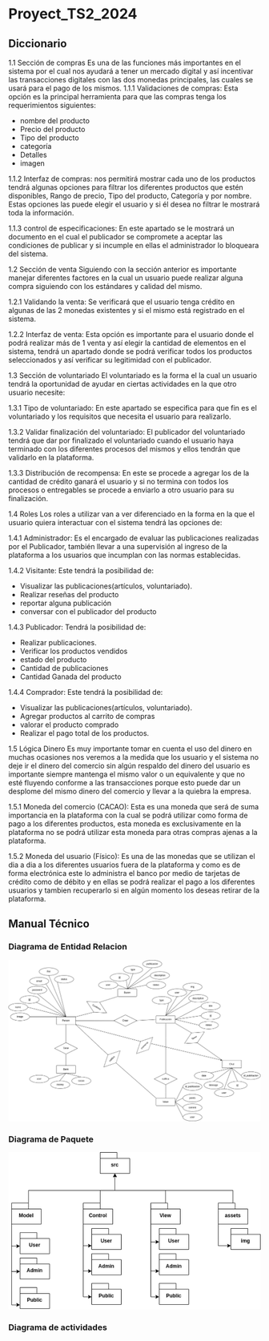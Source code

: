 # Proyect_TS2_2024

## Diccionario
1.1 Sección de compras
Es una de las funciones más importantes en el sistema por el cual nos ayudará a
tener un mercado digital y así incentivar las transacciones digitales con las dos
monedas principales, las cuales se usará para el pago de los mismos.
1.1.1 Validaciones de compras: Esta opción es la principal herramienta para
que las compras tenga los requerimientos siguientes:

- nombre del producto
- Precio del producto
- Tipo del producto
- categoría
- Detalles
- imagen

1.1.2 Interfaz de compras: nos permitirá mostrar cada uno de los productos
tendrá algunas opciones para filtrar los diferentes productos que estén
disponibles, Rango de precio, Tipo del producto, Categoría y por nombre. Estas
opciones las puede elegir el usuario y si él desea no filtrar le mostrará toda la
información.

1.1.3 control de especificaciones: En este apartado se le mostrará un
documento en el cual el publicador se compromete a aceptar las condiciones de
publicar y si incumple en ellas el administrador lo bloqueara del sistema.

1.2 Sección de venta
Siguiendo con la sección anterior es importante manejar diferentes factores en la
cual un usuario puede realizar alguna compra siguiendo con los estándares y
calidad del mismo.

1.2.1 Validando la venta: Se verificará que el usuario tenga crédito en
algunas de las 2 monedas existentes y si el mismo está registrado en el sistema.

1.2.2 Interfaz de venta: Esta opción es importante para el usuario donde el
podrá realizar más de 1 venta y así elegir la cantidad de elementos en el
sistema, tendrá un apartado donde se podrá verificar todos los productos
seleccionados y así verificar su legitimidad con el publicador.

1.3 Sección de voluntariado
El voluntariado es la forma el la cual un usuario tendrá la oportunidad de ayudar
en ciertas actividades en la que otro usuario necesite:

1.3.1 Tipo de voluntariado: En este apartado se especifica para que fin es el
voluntariado y los requisitos que necesita el usuario para realizarlo.

1.3.2 Validar finalización del voluntariado: El publicador del voluntariado
tendrá que dar por finalizado el voluntariado cuando el usuario haya terminado
con los diferentes procesos del mismos y ellos tendrán que validarlo en la
plataforma.

1.3.3 Distribución de recompensa: En este se procede a agregar los de la
cantidad de crédito ganará el usuario y si no termina con todos los procesos o
entregables se procede a enviarlo a otro usuario para su finalización.

1.4 Roles
Los roles a utilizar van a ver diferenciado en la forma en la que el usuario quiera
interactuar con el sistema tendrá las opciones de:

1.4.1 Administrador: Es el encargado de evaluar las publicaciones
realizadas por el Publicador, también llevar a una supervisión al ingreso de la
plataforma a los usuarios que incumplan con las normas establecidas.

1.4.2 Visitante: Este tendrá la posibilidad de:

- Visualizar las publicaciones(artículos, voluntariado).
- Realizar reseñas del producto
- reportar alguna publicación
- conversar con el publicador del producto

1.4.3 Publicador: Tendrá la posibilidad de:

- Realizar publicaciones.
- Verificar los productos vendidos
- estado del producto
- Cantidad de publicaciones
- Cantidad Ganada del producto

1.4.4 Comprador: Este tendrá la posibilidad de:

- Visualizar las publicaciones(artículos, voluntariado).
- Agregar productos al carrito de compras
- valorar el producto comprado
- Realizar el pago total de los productos.

1.5 Lógica Dinero
Es muy importante tomar en cuenta el uso del dinero en muchas ocasiones
nos veremos a la medida que los usuario y el sistema no deje ir el dinero del
comercio sin algún respaldo del dinero del usuario es importante siempre
mantenga el mismo valor o un equivalente y que no esté fluyendo conforme a las
transacciones porque esto puede dar un desplome del mismo dinero del
comercio y llevar a la quiebra la empresa.

1.5.1 Moneda del comercio (CACAO): Esta es una moneda que será de
suma importancia en la plataforma con la cual se podrá utilizar como forma de
pago a los diferentes productos, esta moneda es exclusivamente en la
plataforma no se podrá utilizar esta moneda para otras compras ajenas a la
plataforma.

1.5.2 Moneda del usuario (Físico): Es una de las monedas que se utilizan el
dia a dia a los diferentes usuarios fuera de la plataforma y como es de forma
electrónica este lo administra el banco por medio de tarjetas de crédito como de
débito y en ellas se podrá realizar el pago a los diferentes usuarios y tambien
recuperarlo si en algún momento los deseas retirar de la plataforma.

## Manual Técnico

### Diagrama de Entidad Relacion
![Diagrama de Entidad Relacion](https://github.com/Dou2020/PROYECT_TS2_2024/blob/main/IMG/E-R.drawio.png)

### Diagrama de Paquete
![Diagrama de Paquete](https://github.com/Dou2020/Proyect_TS2_2024/blob/main/IMG/Paquete.drawio.png)

### Diagrama de actividades
